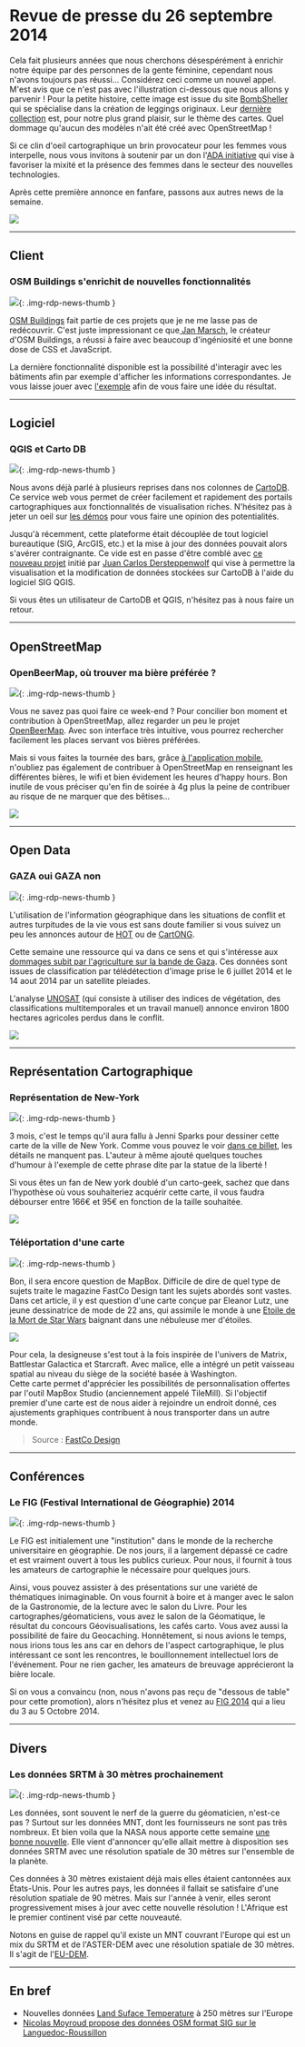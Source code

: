 # Revue de presse du 26 septembre 2014

Cela fait plusieurs années que nous cherchons désespérément à enrichir notre équipe par des personnes de la gente féminine, cependant nous n'avons toujours pas réussi... Considérez ceci comme un nouvel appel. M'est avis que ce n'est pas avec l'illustration ci-dessous que nous allons y parvenir ! Pour la petite histoire, cette image est issue du site [BombSheller](http://bombsheller.com/) qui se spécialise dans la création de leggings originaux. Leur [dernière collection](http://bombsheller.com/collections/maps/) est, pour notre plus grand plaisir, sur le thème des cartes. Quel dommage qu'aucun des modèles n'ait été créé avec OpenStreetMap !

Si ce clin d'oeil cartographique un brin provocateur pour les femmes vous interpelle, nous vous invitons à soutenir par un don l'[ADA initiative](https://adainitiative.org/donate/) qui vise à favoriser la mixité et la présence des femmes dans le secteur des nouvelles technologies.

Après cette première annonce en fanfare, passons aux autres news de la semaine.

![](https://cdn.geotribu.fr/img/articles-blog-rdp/capture-ecran/carto_mode.png)


----

## Client

### OSM Buildings s'enrichit de nouvelles fonctionnalités

![](https://cdn.geotribu.fr/img/logos-icones/OpenStreetMap/osm_building.png){: .img-rdp-news-thumb }

[OSM Buildings](http://osmbuildings.org/?lat=52.51770&lon=13.40694&zoom=15) fait partie de ces projets que je ne me lasse pas de redécouvrir. C'est juste impressionant ce que[ Jan Marsch](https://github.com/kekscom), le créateur d'OSM Buildings, a réussi à faire avec beaucoup d'ingéniosité et une bonne dose de CSS et JavaScript.

La dernière fonctionnalité disponible est la possibilité d'interagir avec les bâtiments afin par exemple d'afficher les informations correspondantes. Je vous laisse jouer avec [l'exemple](http://osmbuildings.org/examples/interaction/?lat=52.51957&lon=13.40066&zoom=18) afin de vous faire une idée du résultat.

----

## Logiciel

### QGIS et Carto DB

![](https://cdn.geotribu.fr/img/logos-icones/entreprises_association/cartodb.png){: .img-rdp-news-thumb }

Nous avons déjà parlé à plusieurs reprises dans nos colonnes de [CartoDB](http://cartodb.com/). Ce service web vous permet de créer facilement et rapidement des portails cartographiques aux fonctionnalités de visualisation riches. N'hésitez pas à jeter un oeil sur [les démos](http://cartodb.com/gallery/) pour vous faire une opinion des potentialités.

Jusqu'à récemment, cette plateforme était découplée de tout logiciel bureautique (SIG, ArcGIS, etc.) et la mise à jour des données pouvait alors s'avérer contraignante. Ce vide est en passe d'être comblé avec [ce nouveau projet](https://github.com/gkudos/qgis-cartodb) initié par [Juan Carlos Dersteppenwolf](https://github.com/dersteppenwolf) qui vise à permettre la visualisation et la modification de données stockées sur CartoDB à l'aide du logiciel SIG QGIS.

Si vous êtes un utilisateur de CartoDB et QGIS, n'hésitez pas à nous faire un retour.

----

## OpenStreetMap

### OpenBeerMap, où trouver ma bière préférée ?

![](https://cdn.geotribu.fr/img/logos-icones/divers/geobeer.png){: .img-rdp-news-thumb }

Vous ne savez pas quoi faire ce week-end ? Pour concilier bon moment et contribution à OpenStreetMap, allez regarder un peu le projet [OpenBeerMap](http://openbeermap.github.io). Avec son interface très intuitive, vous pourrez rechercher facilement les places servant vos bières préférées.

Mais si vous faites la tournée des bars, grâce [à l'application mobile](https://marketplace.firefox.com/app/openbeermap), n'oubliez pas également de contribuer à OpenStreetMap en renseignant les différentes bières, le wifi et bien évidement les heures d'happy hours. Bon inutile de vous préciser qu'en fin de soirée à 4g plus la peine de contribuer au risque de ne marquer que des bêtises...

![](https://cdn.geotribu.fr/img/logos-icones/divers/OpenBeerMap.png)

----

## Open Data

### GAZA oui GAZA non

![](https://cdn.geotribu.fr/img/logos-icones/entreprises_association/Hot.png){: .img-rdp-news-thumb }

L'utilisation de l'information géographique dans les situations de conflit et autres turpitudes de la vie vous est sans doute familier si vous suivez un peu les annonces autour de [HOT](http://hot.openstreetmap.org/) ou de [CartONG](http://www.cartong.org/fr).

Cette semaine une ressource qui va dans ce sens et qui s'intéresse aux [dommages subit par l'agriculture sur la bande de Gaza](http://www.unitar.org/unosat/node/44/2068). Ces données sont issues de classification par télédétection d'image prise le 6 juillet 2014 et le 14 aout 2014 par un satellite pleiades.

L'analyse [UNOSAT](http://en.wikipedia.org/wiki/UNOSAT) (qui consiste à utiliser des indices de végétation, des classifications multitemporales et un travail manuel) annonce environ 1800 hectares agricoles perdus dans le conflit.

![](https://cdn.geotribu.fr/img/articles-blog-rdp/capture-ecran/osm_hot_gaza_unosat.png)

----

## Représentation Cartographique

### Représentation de New-York

![](https://cdn.geotribu.fr/img/logos-icones/divers/voronoi.png){: .img-rdp-news-thumb }

3 mois, c'est le temps qu'il aura fallu à Jenni Sparks pour dessiner cette carte de la ville de New York. Comme vous pouvez le voir [dans ce billet](http://www.rmhomedecor.com/a-design/a-delightful-hand-drawn-map-of-new-york-city/), les détails ne manquent pas. L'auteur à même ajouté quelques touches d'humour à l'exemple de cette phrase dite par la statue de la liberté !

Si vous êtes un fan de New york doublé d'un carto-geek, sachez que dans l'hypothèse où vous souhaiteriez acquérir cette carte, il vous faudra débourser entre 166€ et 95€ en fonction de la taille souhaitée.

![](https://cdn.geotribu.fr/img/articles-blog-rdp/capture-ecran/map_new_york_city.jpg)

### Téléportation d'une carte

![](https://cdn.geotribu.fr/img/logos-icones/entreprises_association/mapbox.png){: .img-rdp-news-thumb }

Bon, il sera encore question de MapBox. Difficile de dire de quel type de sujets traite le magazine FastCo Design tant les sujets abordés sont vastes. Dans cet article, il y est question d'une carte conçue par Eleanor Lutz, une jeune dessinatrice de mode de 22 ans, qui assimile le monde à une [Etoile de la Mort de Star Wars](http://www.fastcodesign.com/3035660/why-use-google-maps-when-you-can-get-gps-directions-on-the-death-star-instead#1) baignant dans une nébuleuse mer d'étoiles.

[![](https://cdn.geotribu.fr/img/articles-blog-rdp/divers/etoile.PNG)](http://www.fastcodesign.com/3035660/why-use-google-maps-when-you-can-get-gps-directions-on-the-death-star-instead#1)

Pour cela, la designeuse s'est tout à la fois inspirée de l'univers de Matrix, Battlestar Galactica et Starcraft. Avec malice, elle a intégré un petit vaisseau spatial au niveau du siège de la société basée à Washington.  
Cette carte permet d'apprécier les possibilités de personnalisation offertes par l'outil MapBox Studio (anciennement appelé TileMill). Si l'objectif premier d'une carte est de nous aider à rejoindre un endroit donné, ces ajustements graphiques contribuent à nous transporter dans un autre monde.

> Source : [FastCo Design](http://www.fastcodesign.com/3035660/why-use-google-maps-when-you-can-get-gps-directions-on-the-death-star-instead#1)

----

## Conférences

### Le FIG (Festival International de Géographie) 2014

![](https://cdn.geotribu.fr/images/external/salons_conferences/fig_2014.jpg){: .img-rdp-news-thumb }

Le FIG est initialement une "institution" dans le monde de la recherche universitaire en géographie. De nos jours, il a largement dépassé ce cadre et est vraiment ouvert à tous les publics curieux. Pour nous, il fournit à tous les amateurs de cartographie le nécessaire pour quelques jours.

Ainsi, vous pouvez assister à des présentations sur une variété de thématiques inimaginable. On vous fournit à boire et à manger avec le salon de la Gastronomie, de la lecture avec le salon du Livre. Pour les cartographes/géomaticiens, vous avez le salon de la Géomatique, le résultat du concours Géovisualisations, les cafés carto. Vous avez aussi la possibilité de faire du Geocaching. Honnêtement, si nous avions le temps, nous irions tous les ans car en dehors de l'aspect cartographique, le plus intéressant ce sont les rencontres, le bouillonnement intellectuel lors de l'événement. Pour ne rien gacher, les amateurs de breuvage apprécieront la bière locale.

Si on vous a convaincu (non, nous n'avons pas reçu de "dessous de table" pour cette promotion), alors n'hésitez plus et venez au [FIG 2014](http://www.fig.saint-die-des-vosges.fr "FIG 2014") qui a lieu du 3 au 5 Octobre 2014.

----

## Divers

### Les données SRTM à 30 mètres prochainement

![](https://cdn.geotribu.fr/img/logos-icones/divers/mnt.png){: .img-rdp-news-thumb }

Les données, sont souvent le nerf de la guerre du géomaticien, n'est-ce pas ? Surtout sur les données MNT, dont les fournisseurs ne sont pas très nombreux. Et bien voila que la NASA nous apporte cette semaine [une bonne nouvelle](http://www.jpl.nasa.gov/news/news.php?release=2014-321). Elle vient d'annoncer qu'elle allait mettre à disposition ses données SRTM avec une résolution spatiale de 30 mètres sur l'ensemble de la planète.

Ces données à 30 mètres existaient déjà mais elles étaient cantonnées aux États-Unis. Pour les autres pays, les données il fallait se satisfaire d'une résolution spatiale de 90 mètres. Mais sur l'année à venir, elles seront progressivement mises à jour avec cette nouvelle résolution ! L'Afrique est le premier continent visé par cette nouveauté.

Notons en guise de rappel qu'il existe un MNT couvrant l'Europe qui est un mix du SRTM et de l'ASTER-DEM avec une résolution spatiale de 30 mètres. Il s'agit de l'[EU-DEM](http://www.eea.europa.eu/data-and-maps/data/eu-dem).

----

## En bref

- Nouvelles données [Land Suface Temperature](http://gis.cri.fmach.it/eurolst/) à 250 mètres sur l'Europe
- [Nicolas Moyroud propose des données OSM format SIG sur le Languedoc-Roussillon](http://libreavous.teledetection.fr/geomatique/30-donnees/75-publication-de-donnees-geographiques-issues-dopenstreetmap-sur-la-region-languedoc-roussillon)
